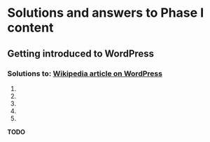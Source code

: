 # Solutions and answers to Phase I content 

## Getting introduced to WordPress

### Solutions to: [Wikipedia article on WordPress](./phaseI.md#wikipedia-article-on-wordpress)

1. 
2. 
3. 
4. 
5. 

**TODO**